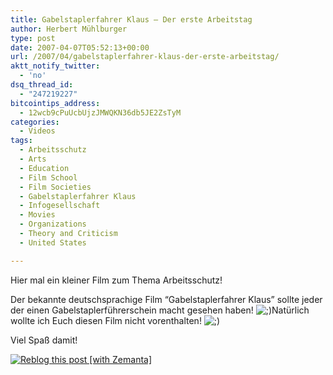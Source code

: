 ```yaml
---
title: Gabelstaplerfahrer Klaus – Der erste Arbeitstag
author: Herbert Mühlburger
type: post
date: 2007-04-07T05:52:13+00:00
url: /2007/04/gabelstaplerfahrer-klaus-der-erste-arbeitstag/
aktt_notify_twitter:
  - 'no'
dsq_thread_id:
  - "247219227"
bitcointips_address:
  - 12wcb9cPuUcbUjzJMWQKN36db5JE2ZsTyM
categories:
  - Videos
tags:
  - Arbeitsschutz
  - Arts
  - Education
  - Film School
  - Film Societies
  - Gabelstaplerfahrer Klaus
  - Infogesellschaft
  - Movies
  - Organizations
  - Theory and Criticism
  - United States

---
```

Hier mal ein kleiner Film zum Thema Arbeitsschutz!



Der bekannte deutschsprachige Film “Gabelstaplerfahrer Klaus” sollte jeder der einen Gabelstaplerführerschein macht gesehen haben!  <img src="../wp-includes/images/smilies/icon_wink.gif" border="0" alt=";)" />Natürlich wollte ich Euch diesen Film nicht vorenthalten! <img src="../wp-includes/images/smilies/icon_wink.gif" border="0" alt=";)" />

Viel Spaß damit!

<div class="zemanta-pixie">
  <a class="zemanta-pixie-a" title="Reblog this post [with Zemanta]" href="http://reblog.zemanta.com/zemified/fc4f29b0-75f3-422e-b5b8-9bf164dadc3a/"><img class="zemanta-pixie-img" src="http://img.zemanta.com/reblog_e.png?x-id=fc4f29b0-75f3-422e-b5b8-9bf164dadc3a" alt="Reblog this post [with Zemanta]" /></a><span class="zem-script more-related pretty-attribution"></span>
</div>